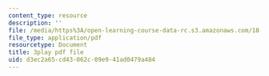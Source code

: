 ```yaml
---
content_type: resource
description: ''
file: /media/https%3A/open-learning-course-data-rc.s3.amazonaws.com/18-01sc-single-variable-calculus-fall-2010/d3ec2a65cd43062c09e941ad0479a484_hjZhPczMkL4.pdf
file_type: application/pdf
resourcetype: Document
title: 3play pdf file
uid: d3ec2a65-cd43-062c-09e9-41ad0479a484
---
```

